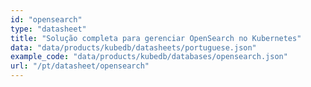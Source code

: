 ```yaml
---
id: "opensearch"
type: "datasheet"
title: "Solução completa para gerenciar OpenSearch no Kubernetes"
data: "data/products/kubedb/datasheets/portuguese.json"
example_code: "data/products/kubedb/databases/opensearch.json"
url: "/pt/datasheet/opensearch"
---
```

